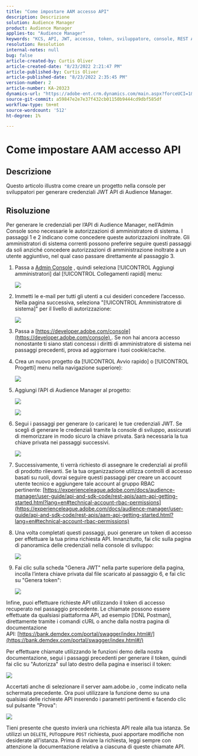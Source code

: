 ```yaml
---
title: "Come impostare AAM accesso API"
description: Descrizione
solution: Audience Manager
product: Audience Manager
applies-to: "Audience Manager"
keywords: "KCS, API, JWT, accesso, token, sviluppatore, console, REST API, REST"
resolution: Resolution
internal-notes: null
bug: false
article-created-by: Curtis Oliver
article-created-date: "8/23/2022 2:21:47 PM"
article-published-by: Curtis Oliver
article-published-date: "8/23/2022 2:35:45 PM"
version-number: 2
article-number: KA-20323
dynamics-url: "https://adobe-ent.crm.dynamics.com/main.aspx?forceUCI=1&pagetype=entityrecord&etn=knowledgearticle&id=494ec7ea-ee22-ed11-b83e-0022480868ff"
source-git-commit: a59847e2e7e37f432cb01150b9444cd9dbf585df
workflow-type: tm+mt
source-wordcount: '512'
ht-degree: 1%

---
```


# Come impostare AAM accesso API

## Descrizione

Questo articolo illustra come creare un progetto nella console per sviluppatori per generare credenziali JWT API di Audience Manager.

## Risoluzione

Per generare le credenziali per l’API di Audience Manager, nell’Admin Console sono necessarie le autorizzazioni di amministratore di sistema. I passaggi 1 e 2 indicano come concedere queste autorizzazioni inoltrate. Gli amministratori di sistema correnti possono preferire seguire questi passaggi da soli anziché concedere autorizzazioni di amministrazione inoltrate a un utente aggiuntivo, nel qual caso passare direttamente al passaggio 3.

1. Passa a [Admin Console](https://adminconsole.adobe.com/) , quindi seleziona [!UICONTROL Aggiungi amministratori] dal [!UICONTROL Collegamenti rapidi] menu:

   ![](assets/27c759f0-4418-ed11-b83e-0022480868ff.png)

1. Immetti le e-mail per tutti gli utenti a cui desideri concedere l’accesso. Nella pagina successiva, seleziona &quot;[!UICONTROL Amministratore di sistema]&quot; per il livello di autorizzazione:

   ![](assets/4eaf764b-4518-ed11-b83e-0022480868ff.png)

1. Passa a [https://developer.adobe.com/console](https://developer.adobe.com/console) . Se non hai ancora accesso nonostante ti siano stati concessi i diritti di amministratore di sistema nei passaggi precedenti, prova ad aggiornare i tuoi cookie/cache.

1. Crea un nuovo progetto da [!UICONTROL Avvio rapido] o [!UICONTROL Progetti] menu nella navigazione superiore):

   ![](assets/363a9d79-1418-ed11-b83e-0022480868ff.png)

1. Aggiungi l’API di Audience Manager al progetto:

   ![](assets/a06e1ebd-1418-ed11-b83e-0022480868ff.png)

   ![](assets/26768505-1518-ed11-b83e-0022480868ff.png)

1. Segui i passaggi per generare (o caricare) le tue credenziali JWT. Se scegli di generare le credenziali tramite la console di sviluppo, assicurati di memorizzare in modo sicuro la chiave privata. Sarà necessaria la tua chiave privata nei passaggi successivi. 

   ![](assets/d7e73a64-1518-ed11-b83e-0022480868ff.png)

1. Successivamente, ti verrà richiesto di assegnare le credenziali ai profili di prodotto rilevanti. Se la tua organizzazione utilizza controlli di accesso basati su ruoli, dovrai seguire questi passaggi per creare un account utente tecnico e aggiungere tale account al gruppo RBAC pertinente: [https://experienceleague.adobe.com/docs/audience-manager/user-guide/api-and-sdk-code/rest-apis/aam-api-getting-started.html?lang=en#technical-account-rbac-permissions](https://experienceleague.adobe.com/docs/audience-manager/user-guide/api-and-sdk-code/rest-apis/aam-api-getting-started.html?lang=en#technical-account-rbac-permissions)

1. Una volta completati questi passaggi, puoi generare un token di accesso per effettuare la tua prima richiesta API. Innanzitutto, fai clic sulla pagina di panoramica delle credenziali nella console di sviluppo:

   ![](assets/f9ef434b-ef22-ed11-b83e-0022480868ff.png)

1. Fai clic sulla scheda &quot;Genera JWT&quot; nella parte superiore della pagina, incolla l’intera chiave privata dal file scaricato al passaggio 6, e fai clic su &quot;Genera token&quot;:

   ![](assets/54d65c8d-ef22-ed11-b83e-0022480868ff.png)

Infine, puoi effettuare richieste API utilizzando il token di accesso recuperato nel passaggio precedente. Le chiamate possono essere effettuate da qualsiasi piattaforma API, ad esempio [!DNL Postman], direttamente tramite i comandi cURL o anche dalla nostra pagina di documentazione API: [https://bank.demdex.com/portal/swagger/index.html#/](https://bank.demdex.com/portal/swagger/index.html#/)

Per effettuare chiamate utilizzando le funzioni demo della nostra documentazione, segui i passaggi precedenti per generare il token, quindi fai clic su &quot;Autorizza&quot; sul lato destro della pagina e inserisci il token:

![](assets/ba540b4f-f022-ed11-b83e-0022480868ff.png)

Accertati anche di selezionare il server aam.adobe.io , come indicato nella schermata precedente. Ora puoi utilizzare la funzione demo su una qualsiasi delle richieste API inserendo i parametri pertinenti e facendo clic sul pulsante &quot;Prova&quot;:

![](assets/0ef8197f-f022-ed11-b83e-0022480868ff.png)

Tieni presente che questo invierà una richiesta API reale alla tua istanza. Se utilizzi un `DELETE`, `PUT`oppure `POST` richiesta, puoi apportare modifiche non desiderate all&#39;istanza. Prima di inviare la richiesta, leggi sempre con attenzione la documentazione relativa a ciascuna di queste chiamate API.


